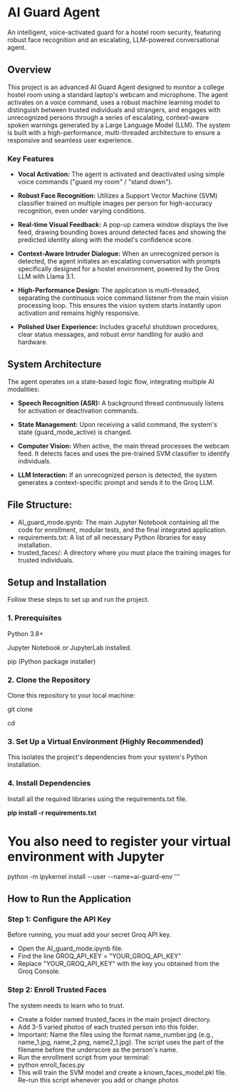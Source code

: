 # AI Guard Agent
An intelligent, voice-activated guard for a hostel room security, featuring robust face recognition and an escalating, LLM-powered conversational agent.

## Overview

This project is an advanced AI Guard Agent designed to monitor a college hostel room using a standard laptop's webcam and microphone. The agent activates on a voice command, uses a robust machine learning model to distinguish between trusted individuals and strangers, and engages with unrecognized persons through a series of escalating, context-aware spoken warnings generated by a Large Language Model (LLM).
The system is built with a high-performance, multi-threaded architecture to ensure a responsive and seamless user experience.

### Key Features
* **Vocal Activation:** The agent is activated and deactivated using simple voice commands ("guard my room" / "stand down").

* **Robust Face Recognition:** Utilizes a Support Vector Machine (SVM) classifier trained on multiple images per person for high-accuracy recognition, even under varying conditions.

* **Real-time Visual Feedback:** A pop-up camera window displays the live feed, drawing bounding boxes around detected faces and showing the predicted identity along with the model's confidence score.

* **Context-Aware Intruder Dialogue:** When an unrecognized person is detected, the agent initiates an escalating conversation with prompts specifically designed for a hostel environment, powered by the Groq LLM with Llama 3.1.

* **High-Performance Design:** The application is multi-threaded, separating the continuous voice command listener from the main vision processing loop. This ensures the vision system starts instantly upon activation and remains highly responsive.

* **Polished User Experience:** Includes graceful shutdown procedures, clear status messages, and robust error handling for audio and hardware.

## System Architecture

The agent operates on a state-based logic flow, integrating multiple AI modalities:

* **Speech Recognition (ASR):** A background thread continuously listens for activation or deactivation commands.

* **State Management:** Upon receiving a valid command, the system's state (guard_mode_active) is changed.

* **Computer Vision:** When active, the main thread processes the webcam feed. It detects faces and uses the pre-trained SVM classifier to identify individuals.

* **LLM Interaction:** If an unrecognized person is detected, the system generates a context-specific prompt and sends it to the Groq LLM.
  

## File Structure:
* AI_guard_mode.ipynb: The main Jupyter Notebook containing all the code for enrollment, modular tests, and the final integrated application.
* requirements.txt: A list of all necessary Python libraries for easy installation.
* trusted_faces/: A directory where you must place the training images for trusted individuals.


## Setup and Installation
Follow these steps to set up and run the project.

### 1. Prerequisites
Python 3.8+

Jupyter Notebook or JupyterLab installed.

pip (Python package installer)

### 2. Clone the Repository
Clone this repository to your local machine:

git clone <your-repo-url>

cd <your-repo-folder>

### 3. Set Up a Virtual Environment (Highly Recommended)
This isolates the project's dependencies from your system's Python installation.

### 4. Install Dependencies
Install all the required libraries using the requirements.txt file.

 **pip install -r requirements.txt**
 
# You also need to register your virtual environment with Jupyter
python -m ipykernel install --user --name=ai-guard-env 
'''




## How to Run the Application
### Step 1: Configure the API Key
Before running, you must add your secret Groq API key.
 
* Open the AI_guard_mode.ipynb file.
* Find the line GROQ_API_KEY = "YOUR_GROQ_API_KEY"
* Replace "YOUR_GROQ_API_KEY" with the key you obtained from the Groq Console.

### Step 2: Enroll Trusted Faces
The system needs to learn who to trust.

* Create a folder named trusted_faces in the main project directory.
* Add 3-5 varied photos of each trusted person into this folder.
* Important: Name the files using the format name_number.jpg (e.g., name_1.jpg, name_2.png, name2_1.jpg). The script uses the part of the filename before the underscore as the person's name.
* Run the enrollment script from your terminal:
* python enroll_faces.py
* This will train the SVM model and create a known_faces_model.pkl file. Re-run this script whenever you add or change photos



